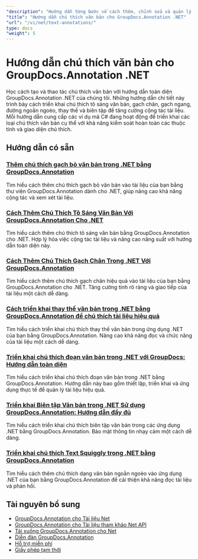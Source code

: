 ```yaml
---
"description": "Hướng dẫn từng bước về cách thêm, chỉnh sửa và quản lý chú thích văn bản trong tài liệu bằng GroupDocs.Annotation cho .NET."
"title": "Hướng dẫn chú thích văn bản cho GroupDocs.Annotation .NET"
"url": "/vi/net/text-annotations/"
type: docs
"weight": 5
---
```


# Hướng dẫn chú thích văn bản cho GroupDocs.Annotation .NET

Học cách tạo và thao tác chú thích văn bản với hướng dẫn toàn diện GroupDocs.Annotation .NET của chúng tôi. Những hướng dẫn chi tiết này trình bày cách triển khai chú thích tô sáng văn bản, gạch chân, gạch ngang, đường ngoằn ngoèo, thay thế và biên tập để tăng cường cộng tác tài liệu. Mỗi hướng dẫn cung cấp các ví dụ mã C# đang hoạt động để triển khai các loại chú thích văn bản cụ thể với khả năng kiểm soát hoàn toàn các thuộc tính và giao diện chú thích.

## Hướng dẫn có sẵn

### [Thêm chú thích gạch bỏ văn bản trong .NET bằng GroupDocs.Annotation](./add-text-strikeout-annotation-dotnet-groupdocs/)
Tìm hiểu cách thêm chú thích gạch bỏ văn bản vào tài liệu của bạn bằng thư viện GroupDocs.Annotation dành cho .NET, giúp nâng cao khả năng cộng tác và xem xét tài liệu.

### [Cách Thêm Chú Thích Tô Sáng Văn Bản Với GroupDocs.Annotation Cho .NET](./groupdocs-annotation-net-text-highlight/)
Tìm hiểu cách thêm chú thích tô sáng văn bản bằng GroupDocs.Annotation cho .NET. Hợp lý hóa việc cộng tác tài liệu và nâng cao năng suất với hướng dẫn toàn diện này.

### [Cách Thêm Chú Thích Gạch Chân Trong .NET Với GroupDocs.Annotation](./add-underline-annotations-dotnet-groupdocs/)
Tìm hiểu cách thêm chú thích gạch chân hiệu quả vào tài liệu của bạn bằng GroupDocs.Annotation cho .NET. Tăng cường tính rõ ràng và giao tiếp của tài liệu một cách dễ dàng.

### [Cách triển khai thay thế văn bản trong .NET bằng GroupDocs.Annotation để chú thích tài liệu hiệu quả](./implement-text-replacement-net-groupdocs-annotation/)
Tìm hiểu cách triển khai chú thích thay thế văn bản trong ứng dụng .NET của bạn bằng GroupDocs.Annotation. Nâng cao khả năng đọc và chức năng của tài liệu một cách dễ dàng.

### [Triển khai chú thích đoạn văn bản trong .NET với GroupDocs: Hướng dẫn toàn diện](./implement-text-fragment-annotations-net-groupdocs/)
Tìm hiểu cách triển khai chú thích đoạn văn bản trong .NET bằng GroupDocs.Annotation. Hướng dẫn này bao gồm thiết lập, triển khai và ứng dụng thực tế để quản lý tài liệu hiệu quả.

### [Triển khai Biên tập Văn bản trong .NET Sử dụng GroupDocs.Annotation: Hướng dẫn đầy đủ](./implement-text-redaction-dotnet-groupdocs-annotation/)
Tìm hiểu cách triển khai chú thích biên tập văn bản trong các ứng dụng .NET bằng GroupDocs.Annotation. Bảo mật thông tin nhạy cảm một cách dễ dàng.

### [Triển khai chú thích Text Squiggly trong .NET bằng GroupDocs.Annotation](./implement-squiggly-annotations-net-groupdocs/)
Tìm hiểu cách thêm chú thích dạng văn bản ngoằn ngoèo vào ứng dụng .NET của bạn bằng GroupDocs.Annotation để cải thiện khả năng đọc tài liệu và phản hồi.

## Tài nguyên bổ sung

- [GroupDocs.Annotation cho Tài liệu Net](https://docs.groupdocs.com/annotation/net/)
- [GroupDocs.Annotation cho Tài liệu tham khảo Net API](https://reference.groupdocs.com/annotation/net/)
- [Tải xuống GroupDocs.Annotation cho Net](https://releases.groupdocs.com/annotation/net/)
- [Diễn đàn GroupDocs.Annotation](https://forum.groupdocs.com/c/annotation)
- [Hỗ trợ miễn phí](https://forum.groupdocs.com/)
- [Giấy phép tạm thời](https://purchase.groupdocs.com/temporary-license/)